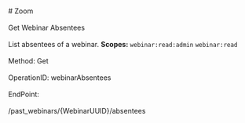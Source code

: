 <br>#     Zoom</br>
<br>Get Webinar Absentees</br>
<br>List absentees of a webinar.
**Scopes:** `webinar:read:admin` `webinar:read`
 </br>
<br>Method: Get</br>
<br>OperationID: webinarAbsentees</br>
<br>EndPoint:</br>
<br>/past_webinars/{WebinarUUID}/absentees</br>
